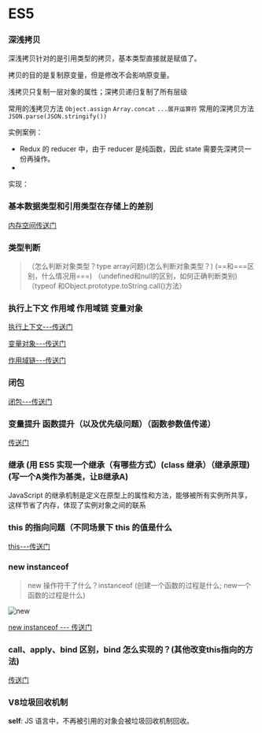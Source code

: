 # ES5

### 深浅拷贝

深浅拷贝针对的是引用类型的拷贝，基本类型直接就是赋值了。

拷贝的目的是复制原变量，但是修改不会影响原变量。

浅拷贝只复制一层对象的属性；深拷贝递归复制了所有层级

常用的浅拷贝方法 `Object.assign` `Array.concat` `...展开运算符`
常用的深拷贝方法 `JSON.parse(JSON.stringify())` 

实例案例：
- Redux 的 reducer 中，由于 reducer 是纯函数，因此 state 需要先深拷贝一份再操作。
- 

实现：


### 基本数据类型和引⽤类型在存储上的差别

[内存空间传送门](./memory-space.md)


### 类型判断
>（怎么判断对象类型？type array问题)(怎么判断对象类型？) 
> (==和===区别，什么情况用===)
>（undefined和null的区别，如何正确判断类别)
>（typeof 和Object.prototype.toString.call()方法）


### 执行上下文 作用域 作用域链 变量对象

[执行上下文---传送门](./execution-context.md)

[变量对象---传送门](./variable-object.md)

[作用域链---传送门](./scope-chain.md)

### 闭包
[闭包---传送门](./closures.md)

### 变量提升 函数提升（以及优先级问题）（函数参数值传递）
[传送门](https://github.com/ShiRouMi/blog/issues/23)

### 继承 (用 ES5 实现一个继承（有哪些方式）(class 继承）（继承原理) (写一个A类作为基类，让B继承A)
JavaScript 的继承机制是定义在原型上的属性和方法，能够被所有实例所共享，这样节省了内存，体现了实例对象之间的联系

### this 的指向问题（不同场景下 this 的值是什么
[this---传送门](./this.md)

### new instanceof
> new 操作符干了什么？instanceof (创建一个函数的过程是什么; new一个函数的过程是什么)

![new](../.vuepress/public/images/new.jpg)

[new instanceof --- 传送门](https://github.com/ShiRouMi/blog/issues/3)

### call、apply、bind 区别，bind 怎么实现的？(其他改变this指向的方法)
[传送门](https://github.com/ShiRouMi/blog/issues/5)

### V8垃圾回收机制
__self__: JS 语言中，不再被引用的对象会被垃圾回收机制回收。